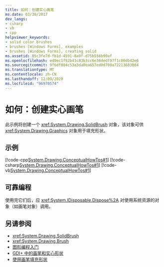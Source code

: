 ```yaml
---
title: 如何：创建实心画笔
ms.date: 03/30/2017
dev_langs:
- csharp
- vb
- cpp
helpviewer_keywords:
- solid color brushes
- brushes [Windows Forms], examples
- brushes [Windows Forms], creating solid
ms.assetid: 85c3fe7d-fb1d-4591-8a9f-d75b556b90af
ms.openlocfilehash: ed9ec1f52b41c83b3cc6e36dedf97f1c00db42e6
ms.sourcegitcommit: 9f6df084c53a3da0ea657ed0d708a72213683084
ms.translationtype: MT
ms.contentlocale: zh-CN
ms.lasthandoff: 12/09/2020
ms.locfileid: "96970574"
---
```

# <a name="how-to-create-a-solid-brush"></a>如何：创建实心画笔
此示例将创建一个 <xref:System.Drawing.SolidBrush> 对象，该对象可供 <xref:System.Drawing.Graphics> 对象用于填充形状。  
  
## <a name="example"></a>示例  
 [!code-cpp[System.Drawing.ConceptualHowTos#1](~/samples/snippets/cpp/VS_Snippets_Winforms/System.Drawing.ConceptualHowTos/cpp/form1.cpp#1)]
 [!code-csharp[System.Drawing.ConceptualHowTos#1](~/samples/snippets/csharp/VS_Snippets_Winforms/System.Drawing.ConceptualHowTos/CS/form1.cs#1)]
 [!code-vb[System.Drawing.ConceptualHowTos#1](~/samples/snippets/visualbasic/VS_Snippets_Winforms/System.Drawing.ConceptualHowTos/VB/form1.vb#1)]  
  
## <a name="robust-programming"></a>可靠编程  
 使用完它们后，应 <xref:System.IDisposable.Dispose%2A> 对使用系统资源的对象（如画笔对象）调用。  
  
## <a name="see-also"></a>另请参阅

- <xref:System.Drawing.SolidBrush>
- <xref:System.Drawing.Brush>
- [图形编程入门](getting-started-with-graphics-programming.md)
- [GDI+ 中的画笔和实心形状](brushes-and-filled-shapes-in-gdi.md)
- [使用画笔填充形状](using-a-brush-to-fill-shapes.md)

